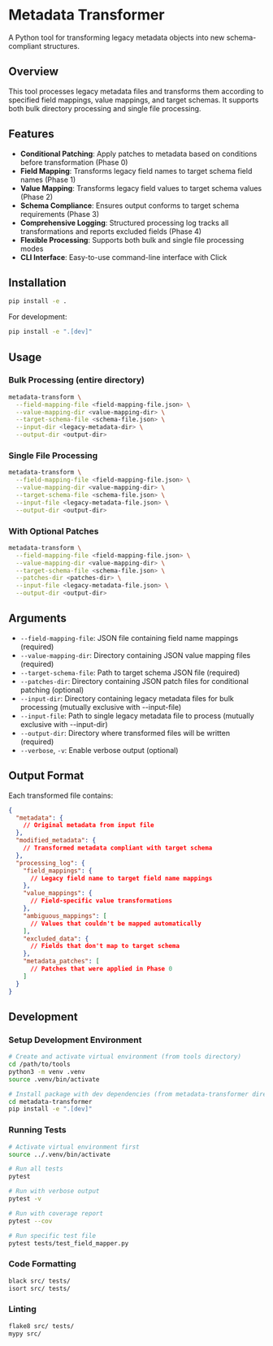 # Metadata Transformer

A Python tool for transforming legacy metadata objects into new schema-compliant structures.

## Overview

This tool processes legacy metadata files and transforms them according to specified field mappings, value mappings, and target schemas. It supports both bulk directory processing and single file processing.

## Features

- **Conditional Patching**: Apply patches to metadata based on conditions before transformation (Phase 0)
- **Field Mapping**: Transforms legacy field names to target schema field names (Phase 1)
- **Value Mapping**: Transforms legacy field values to target schema values (Phase 2)
- **Schema Compliance**: Ensures output conforms to target schema requirements (Phase 3)
- **Comprehensive Logging**: Structured processing log tracks all transformations and reports excluded fields (Phase 4)
- **Flexible Processing**: Supports both bulk and single file processing modes
- **CLI Interface**: Easy-to-use command-line interface with Click

## Installation

```bash
pip install -e .
```

For development:
```bash
pip install -e ".[dev]"
```

## Usage

### Bulk Processing (entire directory)
```bash
metadata-transform \
  --field-mapping-file <field-mapping-file.json> \
  --value-mapping-dir <value-mapping-dir> \
  --target-schema-file <schema-file.json> \
  --input-dir <legacy-metadata-dir> \
  --output-dir <output-dir>
```

### Single File Processing
```bash
metadata-transform \
  --field-mapping-file <field-mapping-file.json> \
  --value-mapping-dir <value-mapping-dir> \
  --target-schema-file <schema-file.json> \
  --input-file <legacy-metadata-file.json> \
  --output-dir <output-dir>
```

### With Optional Patches
```bash
metadata-transform \
  --field-mapping-file <field-mapping-file.json> \
  --value-mapping-dir <value-mapping-dir> \
  --target-schema-file <schema-file.json> \
  --patches-dir <patches-dir> \
  --input-file <legacy-metadata-file.json> \
  --output-dir <output-dir>
```

## Arguments

- `--field-mapping-file`: JSON file containing field name mappings (required)
- `--value-mapping-dir`: Directory containing JSON value mapping files (required)
- `--target-schema-file`: Path to target schema JSON file (required)
- `--patches-dir`: Directory containing JSON patch files for conditional patching (optional)
- `--input-dir`: Directory containing legacy metadata files for bulk processing (mutually exclusive with --input-file)
- `--input-file`: Path to single legacy metadata file to process (mutually exclusive with --input-dir)
- `--output-dir`: Directory where transformed files will be written (required)
- `--verbose`, `-v`: Enable verbose output (optional)

## Output Format

Each transformed file contains:
```json
{
  "metadata": {
    // Original metadata from input file
  },
  "modified_metadata": {
    // Transformed metadata compliant with target schema
  },
  "processing_log": {
    "field_mappings": {
      // Legacy field name to target field name mappings
    },
    "value_mappings": {
      // Field-specific value transformations
    },
    "ambiguous_mappings": [
      // Values that couldn't be mapped automatically
    ],
    "excluded_data": {
      // Fields that don't map to target schema
    },
    "metadata_patches": [
      // Patches that were applied in Phase 0
    ]
  }
}
```

## Development

### Setup Development Environment

```bash
# Create and activate virtual environment (from tools directory)
cd /path/to/tools
python3 -m venv .venv
source .venv/bin/activate

# Install package with dev dependencies (from metadata-transformer directory)
cd metadata-transformer
pip install -e ".[dev]"
```

### Running Tests
```bash
# Activate virtual environment first
source ../.venv/bin/activate

# Run all tests
pytest

# Run with verbose output
pytest -v

# Run with coverage report
pytest --cov

# Run specific test file
pytest tests/test_field_mapper.py
```

### Code Formatting
```bash
black src/ tests/
isort src/ tests/
```

### Linting
```bash
flake8 src/ tests/
mypy src/
```